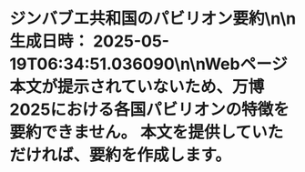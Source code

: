 # ジンバブエ共和国のパビリオン要約\n\n**生成日時：** 2025-05-19T06:34:51.036090\n\nWebページ本文が提示されていないため、万博2025における各国パビリオンの特徴を要約できません。  本文を提供していただければ、要約を作成します。